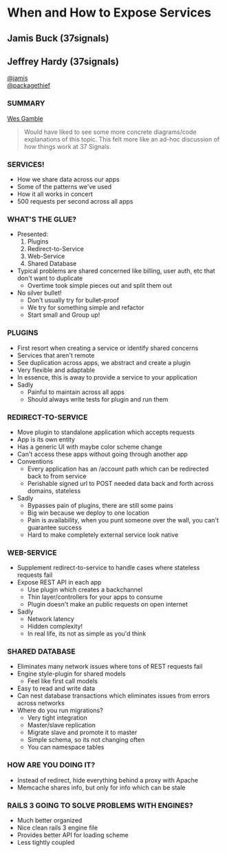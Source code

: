 # When and How to Expose Services
## Jamis Buck (37signals)
## Jeffrey Hardy (37signals)

[@jamis](http://twitter.com/jamis)  
[@packagethief](http://twitter.com/packagethief)  

### SUMMARY
[Wes Gamble](http://twitter.com/weyus)  
> Would have liked to see some more concrete diagrams/code explanations of this topic. This felt more like an ad-hoc discussion of how things work at 37 Signals.

### SERVICES!
* How we share data across our apps
* Some of the patterns we've used
* How it all works in concert
* 500 requests per second across all apps
  
### WHAT'S THE GLUE?
* Presented:
  1. Plugins
  2. Redirect-to-Service
  3. Web-Service
  4. Shared Database
* Typical problems are shared concerned like billing, user auth, etc that don't want to duplicate
  *   Overtime took simple pieces out and split them out
* No silver bullet!
  *   Don't usually try for bullet-proof
  *   We try for something simple and refactor
  *   Start small and Group up!
  
### PLUGINS
* First resort when creating a service or identify shared concerns
* Services that aren't remote
* See duplication across apps, we abstract and create a plugin
* Very flexible and adaptable
* In essence, this is away to provide a service to your application
* Sadly
  *   Painful to maintain across all apps
  *   Should always write tests for plugin and run them

### REDIRECT-TO-SERVICE
* Move plugin to standalone application which accepts requests
* App is its own entity
* Has a generic UI with maybe color scheme change
* Can't access these apps without going through another app
* Conventions
  *   Every application has an /account path which can be redirected back to from service
  *   Perishable signed url to POST needed data back and forth across domains, stateless
* Sadly
  *   Bypasses pain of plugins, there are still some pains
  *   Big win because we deploy to one location
  *   Pain is availability, when you punt someone over the wall, you can't guarantee success
  *   Hard to make completely external service look native
    
### WEB-SERVICE   
* Supplement redirect-to-service to handle cases where stateless requests fail
* Expose REST API in each app
  *   Use plugin which creates a backchannel
  *   Thin layer/controllers for your apps to consume
  *   Plugin doesn't make an public requests on open internet
* Sadly
  *   Network latency
  *   Hidden complexity!
  *   In real life, its not as simple as you'd think
 
### SHARED DATABASE
* Eliminates many network issues where tons of REST requests fail
* Engine style-plugin for shared models
  *   Feel like first call models
* Easy to read and write data
* Can nest database transactions which eliminates issues from errors across networks
* Where do you run migrations?
  *   Very tight integration
  *   Master/slave replication
  *   Migrate slave and promote it to master
  *   Simple schema, so its not changing often
  *   You can namespace tables
 
### HOW ARE YOU DOING IT?
* Instead of redirect, hide everything behind a proxy with Apache
* Memcache shares info, but only for info which can be stale
  
### RAILS 3 GOING TO SOLVE PROBLEMS WITH ENGINES?
* Much better organized
* Nice clean rails 3 engine file
* Provides better API for loading scheme
* Less tightly coupled
  
  
  
  
 
 
 
 
 
 
 
 
 
 
 
 
 
 
 
 
 
 
    
    
    
    
    
    
    